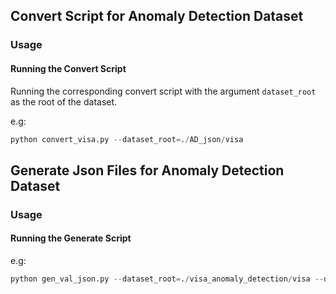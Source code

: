 ## Convert Script for Anomaly Detection Dataset

### Usage
#### Running the Convert Script
Running the corresponding convert script with the argument `dataset_root` as the root of the dataset.

e.g:
```python
python convert_visa.py --dataset_root=./AD_json/visa
```

## Generate Json Files for Anomaly Detection Dataset

### Usage
#### Running the Generate Script

e.g:
```python
python gen_val_json.py --dataset_root=./visa_anomaly_detection/visa --dataset_name=candle 
```

